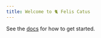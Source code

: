 ```yaml
---
title: Welcome to 🐈 Felis Catus
---
```


See the [docs] for how to get started.

[docs]: https://felis.LeeeeT.dev
[source]: https://github.com/LeeeeT/felis
